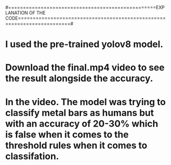 #==================================================EXPLANATION OF THE CODE========================================================================#

# I used the pre-trained yolov8 model.
# Download the final.mp4 video to see the result alongside the accuracy.
# In the video. The model was trying to classify metal bars as humans but with an accuracy of 20-30% which is false when it comes to the threshold rules when it comes to classifation.
